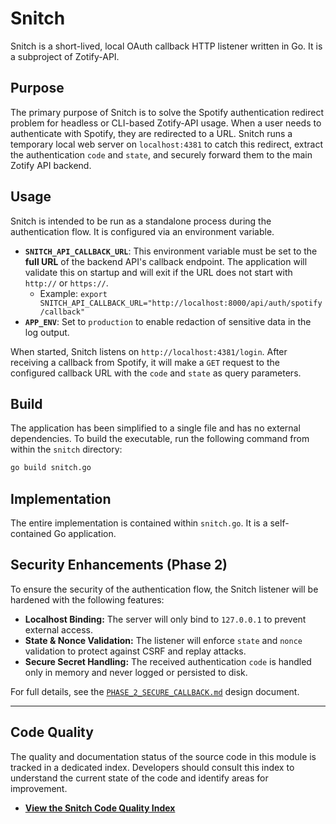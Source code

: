 <!-- ID: API-255 -->
# Snitch

Snitch is a short-lived, local OAuth callback HTTP listener written in Go. It is a subproject of Zotify-API.

## Purpose

The primary purpose of Snitch is to solve the Spotify authentication redirect problem for headless or CLI-based Zotify-API usage. When a user needs to authenticate with Spotify, they are redirected to a URL. Snitch runs a temporary local web server on `localhost:4381` to catch this redirect, extract the authentication `code` and `state`, and securely forward them to the main Zotify API backend.

## Usage

Snitch is intended to be run as a standalone process during the authentication flow. It is configured via an environment variable.

-   **`SNITCH_API_CALLBACK_URL`**: This environment variable must be set to the **full URL** of the backend API's callback endpoint. The application will validate this on startup and will exit if the URL does not start with `http://` or `https://`.
    -   Example: `export SNITCH_API_CALLBACK_URL="http://localhost:8000/api/auth/spotify/callback"`
-   **`APP_ENV`**: Set to `production` to enable redaction of sensitive data in the log output.

When started, Snitch listens on `http://localhost:4381/login`. After receiving a callback from Spotify, it will make a `GET` request to the configured callback URL with the `code` and `state` as query parameters.

## Build

The application has been simplified to a single file and has no external dependencies. To build the executable, run the following command from within the `snitch` directory:
```bash
go build snitch.go
```

## Implementation

The entire implementation is contained within `snitch.go`. It is a self-contained Go application.

## Security Enhancements (Phase 2)

To ensure the security of the authentication flow, the Snitch listener will be hardened with the following features:
- **Localhost Binding:** The server will only bind to `127.0.0.1` to prevent external access.
- **State & Nonce Validation:** The listener will enforce `state` and `nonce` validation to protect against CSRF and replay attacks.
- **Secure Secret Handling:** The received authentication `code` is handled only in memory and never logged or persisted to disk.

For full details, see the [`PHASE_2_SECURE_CALLBACK.md`](./docs/PHASE_2_SECURE_CALLBACK.md) design document.

---

## Code Quality

The quality and documentation status of the source code in this module is tracked in a dedicated index. Developers should consult this index to understand the current state of the code and identify areas for improvement.

-   **[View the Snitch Code Quality Index](./docs/CODE_QUALITY_INDEX.md)**
